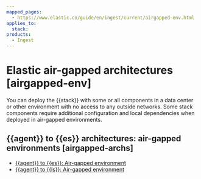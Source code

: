 ```yaml
---
mapped_pages:
  - https://www.elastic.co/guide/en/ingest/current/airgapped-env.html
applies_to:
  stack:
products:
  - Ingest
---
```


# Elastic air-gapped architectures [airgapped-env]

You can deploy the {{stack}} with some or all components in a data center or other environment with no access to any outside networks. Some stack components require additional configuration and local dependencies when deployed in air-gapped environments.


## {{agent}} to {{es}} architectures: air-gapped environments [airgapped-archs] 

* [{{agent}} to {{es}}: Air-gapped environment](agent-es-airgapped.md)
* [{{agent}} to {{ls}}: Air-gapped environment](agent-ls-airgapped.md)



